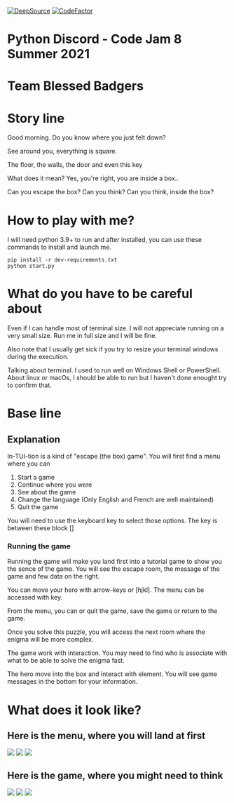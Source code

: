[![DeepSource](https://deepsource.io/gh/StephD/CJ8-blessed-badgers.svg/?label=active+issues&show_trend=true&token=s8xqRUdIFJeB-Cd-zTynrJIw)](https://deepsource.io/gh/StephD/CJ8-blessed-badgers/?ref=repository-badge)
[![CodeFactor](https://www.codefactor.io/repository/github/stephd/cj8-blessed-badgers/badge?s=a5743e65f580e29c6f82336dbcf4703b2b835113)](https://www.codefactor.io/repository/github/stephd/cj8-blessed-badgers)

# Python Discord - Code Jam 8 Summer 2021
# Team Blessed Badgers

# Story line

Good morning. Do you know where you just felt down?

See around you, everything is square.

The floor, the walls, the door and even this key

What does it mean? Yes, you're right, you are inside a box..

Can you escape the box?
Can you think?
Can you think, inside the box?

# How to play with me?

I will need python 3.9+ to run and after installed, you can use these commands to install and launch me.

```
pip install -r dev-requirements.txt
python start.py
```

# What do you have to be careful about

Even if I can handle most of terminal size. I will not appreciate running on a very small size.
Run me in full size and I will be fine.

Also note that I usually get sick if you try to resize your terminal windows during the execution.

Talking about terminal. I used to run well on Windows Shell or PowerShell.
About linux or macOs, I should be able to run but I haven't done enought try to confirm that.


# Base line

## Explanation

In-TUI-tion is a kind of "escape (the box) game".
You will first find a menu where you can

1. Start a game
2. Continue where you were
3. See about the game
4. Change the language (Only English and French are well maintained)
5. Quit the game

You will need to use the keyboard key to select those options.
The key is between these block []

### Running the game

Running the game will make you land first into a tutorial game to show you the sence of the game.
You will see the escape room, the message of the game and few data on the right.

You can move your hero with arrow-keys or [hjkl]. The menu can be accessed with <ESC> key.

From the menu, you can or quit the game, save the game or return to the game.

Once you solve this puzzle, you will access the next room where the enigma will be more complex.

The game work with interaction. You may need to find who is associate with what to be able to solve the enigma fast.

The hero move into the box and interact with element. You will see game messages in the bottom for your information.



# What does it look like?

## Here is the menu, where you will land at first

![](https://github.com/StephD/CJ8-blessed-badgers/blob/develop/assets/screenshots/menu.png)
![](https://github.com/StephD/CJ8-blessed-badgers/blob/develop/assets/screenshots/menu_about.png)
![](https://github.com/StephD/CJ8-blessed-badgers/blob/develop/assets/screenshots/menu_language.png)

## Here is the game, where you might need to think

![](https://github.com/StephD/CJ8-blessed-badgers/blob/develop/assets/screenshots/game_new.png)
![](https://github.com/StephD/CJ8-blessed-badgers/blob/develop/assets/screenshots/game_run.png)
![](https://github.com/StephD/CJ8-blessed-badgers/blob/develop/assets/screenshots/game_interaction.png)
